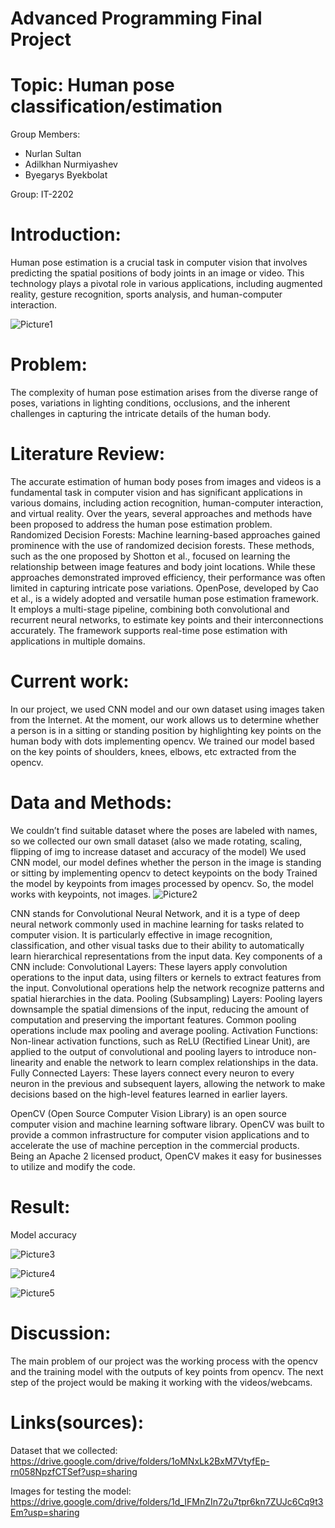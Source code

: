 # Advanced Programming Final Project 
# Topic: Human pose classification/estimation

Group Members:<br />
- Nurlan Sultan<br />
- Adilkhan Nurmiyashev<br />
- Byegarys Byekbolat<br />

Group: IT-2202

# Introduction:

Human pose estimation is a crucial task in computer vision that involves predicting the spatial positions of body joints in an image or video. This technology plays a pivotal role in various applications, including augmented reality, gesture recognition, sports analysis, and human-computer interaction.

![Picture1](https://github.com/ikillah/AP-final/assets/146191115/78761341-1085-4740-b992-5ea55ec72ec3)

# Problem:

The complexity of human pose estimation arises from the diverse range of poses, variations in lighting conditions, occlusions, and the inherent challenges in capturing the intricate details of the human body.

# Literature Review:

The accurate estimation of human body poses from images and videos is a fundamental task in computer vision and has significant applications in various domains, including action recognition, human-computer interaction, and virtual reality. Over the years, several approaches and methods have been proposed to address the human pose estimation problem.
Randomized Decision Forests: Machine learning-based approaches gained prominence with the use of randomized decision forests. These methods, such as the one proposed by Shotton et al., focused on learning the relationship between image features and body joint locations. While these approaches demonstrated improved efficiency, their performance was often limited in capturing intricate pose variations.
OpenPose, developed by Cao et al., is a widely adopted and versatile human pose estimation framework. It employs a multi-stage pipeline, combining both convolutional and recurrent neural networks, to estimate key points and their interconnections accurately. The framework supports real-time pose estimation with applications in multiple domains.


# Current work:

In our project, we used CNN model and our own dataset using images taken from the Internet. At the moment, our work allows us to determine whether a person is in a sitting or standing position by highlighting key points on the human body with dots implementing opencv. We trained our model based on the key points of shoulders, knees, elbows, etc extracted from the opencv.

# Data and Methods:

We couldn’t find suitable dataset where the poses are labeled with names, so we collected our own small dataset (also we made rotating, scaling, flipping of img to increase dataset and accuracy of the model)
We used CNN model, our model defines whether the person in the image is standing or sitting  by implementing opencv to detect keypoints on the body
Trained the model by keypoints from images processed by opencv. So, the model works with keypoints, not images.
![Picture2](https://github.com/ikillah/AP-final/assets/146191115/f9a6437b-3e38-4820-b7e7-57497aeb5feb)

CNN stands for Convolutional Neural Network, and it is a type of deep neural network commonly used in machine learning for tasks related to computer vision.
It is particularly effective in image recognition, classification, and other visual tasks due to their ability to automatically learn hierarchical representations from the input data.
Key components of a CNN include:
Convolutional Layers: These layers apply convolution operations to the input data, using filters or kernels to extract features from the input. Convolutional operations help the network recognize patterns and spatial hierarchies in the data.
Pooling (Subsampling) Layers: Pooling layers downsample the spatial dimensions of the input, reducing the amount of computation and preserving the important features. Common pooling operations include max pooling and average pooling.
Activation Functions: Non-linear activation functions, such as ReLU (Rectified Linear Unit), are applied to the output of convolutional and pooling layers to introduce non-linearity and enable the network to learn complex relationships in the data.
Fully Connected Layers: These layers connect every neuron to every neuron in the previous and subsequent layers, allowing the network to make decisions based on the high-level features learned in earlier layers.


OpenCV (Open Source Computer Vision Library) is an open source computer vision and machine learning software library. OpenCV was built to provide a common infrastructure for computer vision applications and to accelerate the use of machine perception in the commercial products. Being an Apache 2 licensed product, OpenCV makes it easy for businesses to utilize and modify the code.


# Result:

Model accuracy

![Picture3](https://github.com/ikillah/AP-final/assets/146191115/c9a26d5b-fd29-4daf-9e69-f06c633243fc)

![Picture4](https://github.com/ikillah/AP-final/assets/146191115/996f47b9-3e78-481c-963d-31c748b34a50)

![Picture5](https://github.com/ikillah/AP-final/assets/146191115/35fda7de-3b45-4fae-ac78-10e196f100b8)

# Discussion:

The main problem of our project was the working process with the opencv and the training model with the outputs of key points from opencv.
The next step of the project would be making it working with the videos/webcams.

# Links(sources):

Dataset that we collected: https://drive.google.com/drive/folders/1oMNxLk2BxM7VtyfEp-rn058NpzfCTSef?usp=sharing

Images for testing the model: https://drive.google.com/drive/folders/1d_IFMnZIn72u7tpr6kn7ZUJc6Cq9t3Em?usp=sharing

